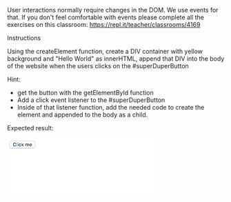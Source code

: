 User interactions normally require changes in the DOM. We use events for that. If you don't feel comfortable with events please complete all the exercises on this classroom: https://repl.it/teacher/classrooms/4169

Instructions

Using the createElement function, create a DIV container with yellow background and "Hello World" as innerHTML, append that DIV into the body of the website when the users clicks on the #superDuperButton

Hint:
- get the button with the getElementById function
- Add a click event listener to the #superDuperButton
- Inside of that listener function, add the needed code to create the element and appended to the body as a child.

Expected result:

![](img/fJk4Rrl.gif "")
